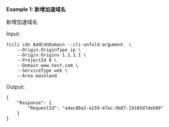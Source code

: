 **Example 1: 新增加速域名**

新增加速域名

Input: 

```
tccli cdn AddCdnDomain --cli-unfold-argument  \
    --Origin.OriginType ip \
    --Origin.Origins 1.1.1.1 \
    --ProjectId 0 \
    --Domain www.test.com \
    --ServiceType web \
    --Area mainland
```

Output: 
```
{
    "Response": {
        "RequestId": "a4ac88a3-a159-47ac-9b87-19185d7deb09"
    }
}
```

